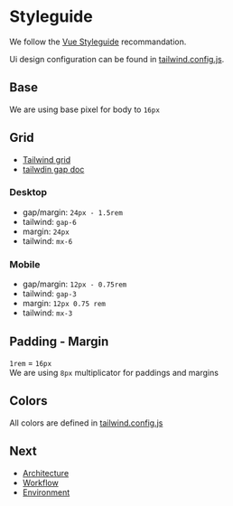 # Styleguide

We follow the [Vue Styleguide](https://vuejs.org/v2/style-guide/) recommandation.

Ui design configuration can be found in [tailwind.config.js](../tailwind.config.js).

## Base

We are using base pixel for body to `16px`

## Grid

- [Tailwind grid](https://tailwindcss.com/docs/grid-column/)
- [tailwdin gap doc](https://tailwindcss.com/docs/gap)

### Desktop

- gap/margin: `24px - 1.5rem`
- tailwind: `gap-6`
- margin: `24px`
- tailwind: `mx-6`

### Mobile

- gap/margin: `12px - 0.75rem`
- tailwind: `gap-3`
- margin: `12px 0.75 rem`
- tailwind: `mx-3`

## Padding - Margin

`1rem` = `16px`  
We are using `8px` multiplicator for paddings and margins

## Colors

All colors are defined in [tailwind.config.js](../tailwind.config.js)

## Next

- [Architecture](./architecture.md)
- [Workflow](./workflow.md)
- [Environment](./environment.md)

